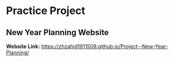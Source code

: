 # Practice Project
## New Year Planning Website
**Website Link:**
https://zhzahid1911509.github.io/Project--New-Year-Planning/
